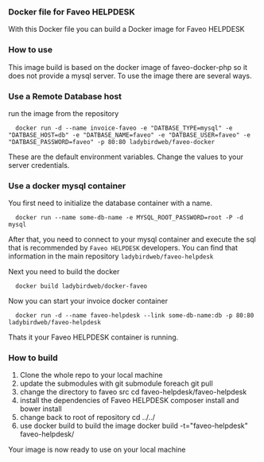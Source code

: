 <h3>Docker file for Faveo HELPDESK</h3>

With this Docker file you can build a Docker image for Faveo HELPDESK

<h3>How to use</h3>

This image build is based on the docker image of faveo-docker-php so it does not provide a mysql server. To use the image there are several ways.

<h3>Use a Remote Database host</h3>

run the image from the repository

```
  docker run -d --name invoice-faveo -e "DATBASE_TYPE=mysql" -e "DATBASE_HOST=db" -e "DATBASE_NAME=faveo" -e "DATBASE_USER=faveo" -e "DATBASE_PASSWORD=faveo" -p 80:80 ladybirdweb/faveo-docker
```

These are the default environment variables. Change the values to your server credentials.

<h3>Use a docker mysql container</h3>

You first need to initialize the database container with a name.

```
  docker run --name some-db-name -e MYSQL_ROOT_PASSWORD=root -P -d mysql
```

After that, you need to connect to your mysql container and execute the sql that is recommended by `Faveo HELPDESK` developers. You can find that information in the main repository `ladybirdweb/faveo-helpdesk`

Next you need to build the docker

```
  docker build ladybirdweb/docker-faveo
```

Now you can start your invoice docker container

```
  docker run -d --name faveo-helpdesk --link some-db-name:db -p 80:80 ladybirdweb/faveo-helpdesk
```

Thats it your Faveo HELPDESK container is running.

<h3>How to build</h3>

1. Clone the whole repo to your local machine
2. update the submodules with git submodule foreach git pull
3. change the directory to faveo src cd faveo-helpdesk/faveo-helpdesk
4. install the dependencies of Faveo HELPDESK composer install and bower install
5. change back to root of repository cd ../../
6. use docker build to build the image docker build -t="faveo-helpdesk" faveo-helpdesk/

Your image is now ready to use on your local machine
